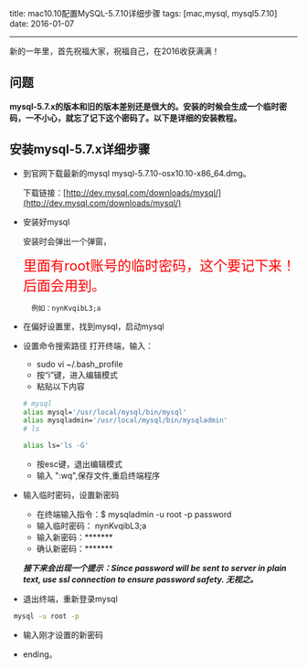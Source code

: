 title: mac10.10配置MySQL-5.7.10详细步骤
tags: [mac,mysql, mysql5.7.10]
date: 2016-01-07

---

  新的一年里，首先祝福大家，祝福自己，在2016收获满满！
  
## 问题

**mysql-5.7.x的版本和旧的版本差别还是很大的。安装的时候会生成一个临时密码，一不小心，就忘了记下这个密码了。以下是详细的安装教程。**

## 安装mysql-5.7.x详细步骤


* 到官网下载最新的mysql mysql-5.7.10-osx10.10-x86_64.dmg。

	下载链接：[http://dev.mysql.com/downloads/mysql/](http://dev.mysql.com/downloads/mysql/)

* 安装好mysql

	安装时会弹出一个弹窗，
	
	<font size="5px" color="#ff0000">里面有root账号的临时密码，这个要记下来！后面会用到。</font>
	
		例如：nynKvqibL3;a

* 在偏好设置里，找到mysql，启动mysql

* 设置命令搜索路径
	打开终端，输入：
	* sudo vi ~/.bash_profile
	* 按“i”键，进入编辑模式
	* 粘贴以下内容
	
	```bash
	# mysql
	alias mysql='/usr/local/mysql/bin/mysql'
	alias mysqladmin='/usr/local/mysql/bin/mysqladmin'
	# ls

	alias ls='ls -G'
	```
	
	* 按esc键，退出编辑模式
	* 输入 ":wq",保存文件,重启终端程序

* 输入临时密码，设置新密码
	* 在终端输入指令：$ mysqladmin -u root -p password
	* 输入临时密码： nynKvqibL3;a
	* 输入新密码：*******
	* 确认新密码：*******

	***接下来会出现一个提示：Since password will be sent to server in plain text, use ssl connection to ensure password safety.
	无视之。***

* 退出终端，重新登录mysql 

```bash 
 mysql -u root -p
```
	
* 输入刚才设置的新密码

* ending。

